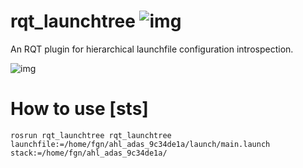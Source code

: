 # rqt_launchtree ![img](https://travis-ci.org/pschillinger/rqt_launchtree.svg?branch=kinetic)
An RQT plugin for hierarchical launchfile configuration introspection.

![img](http://philserver.bplaced.net/img/rqt_launchtree_screenshot.png)





# How to use [sts]

```
rosrun rqt_launchtree rqt_launchtree launchfile:=/home/fgn/ahl_adas_9c34de1a/launch/main.launch stack:=/home/fgn/ahl_adas_9c34de1a/
```

